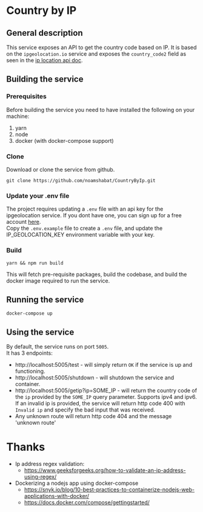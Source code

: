 # Country by IP
## General description
This service exposes an API to get the country code based on IP.
It is based on the `ipgeolocation.io` service and exposes the `country_code2` field as seen
in the [ip location api doc](https://ipgeolocation.io/ip-location-api.html).

## Building the service
### Prerequisites
Before building the service you need to have installed the following on your machine:
1. yarn
2. node
3. docker (with docker-compose support)

### Clone
Download or clone the service from github.  
```
git clone https://github.com/noamshabat/CountryByIp.git
```

### Update your .env file
The project requires updating a `.env` file with an api key for the ipgeolocation service. If you dont have one, you can sign up for a free account [here](https://ipgeolocation.io/signup.html).   
Copy the `.env.example` file to create a `.env` file, and update the IP_GEOLOCATION_KEY environment variable with your key.

### Build
```
yarn && npm run build
```   
This will fetch pre-requisite packages, build the codebase, and build the docker image required to run the service.

## Running the service
```
docker-compose up
```

## Using the service
By default, the service runs on port `5005`.   
It has 3 endpoints:
* http://localhost:5005/test - will simply return `OK` if the service is up and functioning.
* http://localhost:5005/shutdown - will shutdown the service and container.
* http://localhost:5005/getip?ip=SOME_IP - will return the country code of the `ip` provided by the `SOME_IP` query parameter. Supports ipv4 and ipv6. If an invalid ip is provided, the service will return http code 400 with `Invalid ip` and specify the bad input that was received.
* Any unknown route will return http code 404 and the message 'unknown route'

# Thanks
* Ip address regex validation:   
  * https://www.geeksforgeeks.org/how-to-validate-an-ip-address-using-regex/
* Dockerizing a nodejs app using docker-compose
  * https://snyk.io/blog/10-best-practices-to-containerize-nodejs-web-applications-with-docker/
  * https://docs.docker.com/compose/gettingstarted/

  